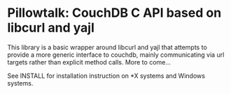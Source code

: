 # Pillowtalk: CouchDB C API based on libcurl and yajl

This library is a basic wrapper around libcurl and yajl that attempts to
provide a more generic interface to couchdb, mainly communicating via url
targets rather than explicit method calls.  More to come...

See INSTALL for installation instruction on \*X systems and Windows systems.
